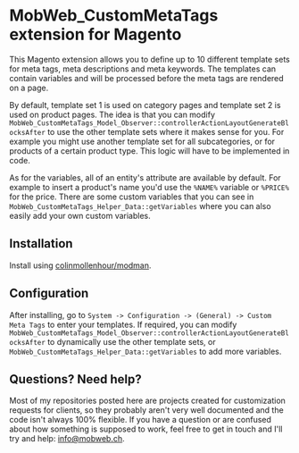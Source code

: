 # MobWeb_CustomMetaTags extension for Magento

This Magento extension allows you to define up to 10 different template sets for meta tags, meta descriptions and meta keywords. The templates can contain variables and will be processed before the meta tags are rendered on a page.

By default, template set 1 is used on category pages and template set 2 is used on product pages. The idea is that you can modify `MobWeb_CustomMetaTags_Model_Observer::controllerActionLayoutGenerateBlocksAfter` to use the other template sets where it makes sense for you. For example you might use another template set for all subcategories, or for products of a certain product type. This logic will have to be implemented in code.

As for the variables, all of an entity's attribute are available by default. For example to insert a product's name you'd use the `%NAME%` variable or `%PRICE%` for the price. There are some custom variables that you can see in `MobWeb_CustomMetaTags_Helper_Data::getVariables` where you can also easily add your own custom variables.

## Installation

Install using [colinmollenhour/modman](https://github.com/colinmollenhour/modman/).

## Configuration

After installing, go to `System -> Configuration -> (General) -> Custom Meta Tags` to enter your templates. If required, you can modify `MobWeb_CustomMetaTags_Model_Observer::controllerActionLayoutGenerateBlocksAfter` to dynamically use the other template sets, or `MobWeb_CustomMetaTags_Helper_Data::getVariables` to add more variables.

## Questions? Need help?

Most of my repositories posted here are projects created for customization requests for clients, so they probably aren't very well documented and the code isn't always 100% flexible. If you have a question or are confused about how something is supposed to work, feel free to get in touch and I'll try and help: [info@mobweb.ch](mailto:info@mobweb.ch).